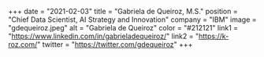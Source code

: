 +++ 
date = "2021-02-03" 
title = "Gabriela de Queiroz, M.S." 
position = "Chief Data Scientist, AI Strategy and Innovation" 
company = "IBM" 
image = "gdequeiroz.jpeg" 
alt = "Gabriela de Queiroz" 
color = "#212121" 
link1 = "https://www.linkedin.com/in/gabrieladequeiroz/" 
link2 = "https://k-roz.com/"
twitter = "https://twitter.com/gdequeiroz"
+++